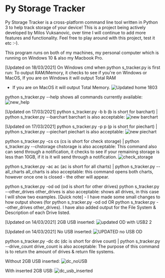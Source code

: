 # Py Storage Tracker
Py Storage Tracker is a cross-platform command line tool written in Python 3 to help track storage of your device! This is a project being actively developed by Milos Vuksanovic, over time I will continue to add more features and functionality. Feel free to play around with this project, test it etc :-).

This program runs on both of my machines, my personal computer which is running on Windows 10 & also my Macbook Pro.

[Updated on 18/03/2021] On Windows cmd when python s_tracker.py is first run:
To output RAM/Memory, it checks to see if you're on Windows or MacOS, If you are on Windows it will output Total RAM
- If you are on MacOS it will output Total Memory.
![Updated home 1803](https://user-images.githubusercontent.com/18017763/111592480-f1ac6100-881c-11eb-9a69-130af4736c48.png)


python s_tracker.py --help shows all  commands currently available:
![new_help](https://user-images.githubusercontent.com/18017763/110237641-1ee14f80-7f91-11eb-84bf-0b846ba5256e.PNG)


[Updated on 17/03/2021] python s_tracker.py -b b (b is short for barchart) | python s_tracker.py --barchart barchart is also acceptable:
![new barchart](https://user-images.githubusercontent.com/18017763/111435667-2b199980-8755-11eb-9afb-289f269cca0d.png)


[Updated on 17/03/2021] python s_tracker.py -p p (p is short for piechart) | python s_tracker.py --piechart piechart is also acceptable:
![new piechart](https://user-images.githubusercontent.com/18017763/111435775-4f757600-8755-11eb-8c20-641ff9cfbadf.png)


python s_tracker.py -cs cs (cs is short for check storage) | python s_tracker.py --chstorage chstorage is also acceptable:
This command also can send through a notification, it checks to see if your remaining storage is less than 10GB, if it is it will send through a notification.
![check_storage](https://user-images.githubusercontent.com/18017763/110237105-0d4a7880-7f8e-11eb-8a8d-5dc3bda932e2.PNG)


python s_tracker.py -ac ac (ac is short for all charts) | python s_tracker.py --all_charts all_charts is also acceptable:
this command opens both charts, however once one is closed - the other will appear.


python s_tracker.py -od od (od is short for other drives) python s_tracker.py --other_drives other_drives is also acceptable:
shows all drives, in this case I will show two examples. 
[Quick note] - I have made some small changes to how output shows (for python s_tracker.py -od od OR python s_tracker.py --other_drives other_drives). I have also added output for the File System & Description of each Drive listed.

[Updated on 14/03/2021] 2GB USB inserted:
![updated OD with USB2 2](https://user-images.githubusercontent.com/18017763/111057414-7aed2c00-84db-11eb-9902-185aed56a2e1.png)


[Updated on 14/03/2021] No USB inserted: 
![UPDATED no USB OD](https://user-images.githubusercontent.com/18017763/111057300-7116f900-84da-11eb-9c60-4f13757e6d8a.png)


python s_tracker.py -dc dc (dc is short for drive count) | python s_tracker.py --drive_count drive_count is also acceptable:
The purpose of this command is to return the amount of drives & return file systems.


Without 2GB USB inserted:
![dc_noUSB](https://user-images.githubusercontent.com/18017763/110237498-8b0f8380-7f90-11eb-9a23-d5d247fe28c9.PNG)


With inserted 2GB USB:
![dc_usb_inserted](https://user-images.githubusercontent.com/18017763/110237500-8c40b080-7f90-11eb-9980-c3516d30ebbb.PNG)









